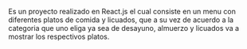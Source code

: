 Es un proyecto realizado en React.js el cual consiste en un menu con diferentes platos de comida y licuados, que a su vez de acuerdo a la categoria que uno eliga ya sea de desayuno, almuerzo y licuados va a mostrar los respectivos platos. 
